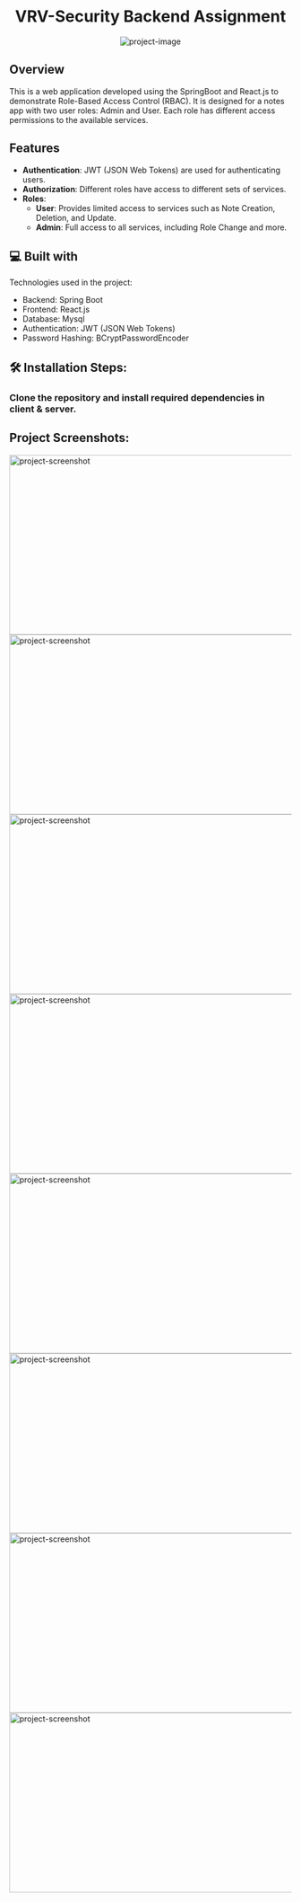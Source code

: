 <h1 align="center" id="title">VRV-Security Backend Assignment</h1>

<p align="center"><img src="https://socialify.git.ci/debu4natsu/vrv-security-backend-assignment/image?forks=1&amp;issues=1&amp;name=1&amp;owner=1&amp;pulls=1&amp;stargazers=1&amp;theme=Light" alt="project-image"></p>

<h2>Overview</h2>
<p> This is a web application developed using the SpringBoot and React.js to demonstrate Role-Based Access Control (RBAC). It is designed for a notes app with two user roles: Admin and User.
Each role has different access permissions to the available services.</p>

## Features

- **Authentication**: JWT (JSON Web Tokens) are used for authenticating users.
- **Authorization**: Different roles have access to different sets of services.
- **Roles**:
  - **User**: Provides limited access to services such as Note Creation, Deletion, and Update.
  - **Admin**: Full access to all services, including Role Change and more.


<h2>💻 Built with</h2>

Technologies used in the project:
*   Backend: Spring Boot
*   Frontend: React.js
*   Database: Mysql
*   Authentication: JWT (JSON Web Tokens)
*   Password Hashing: BCryptPasswordEncoder

<h2>🛠️ Installation Steps:</h2>

<h3> Clone the repository and install required dependencies in client & server.</h3>

<h2>Project Screenshots:</h2>

<img src="https://github.com/user-attachments/assets/89bcf0a9-8e67-4563-8bdb-b9d3d210f0a8" alt="project-screenshot" width="640" height="320/">

<img src="https://github.com/user-attachments/assets/3be56223-878c-4588-9056-f0811c39be46" alt="project-screenshot" width="640" height="320/">

<img src="https://github.com/user-attachments/assets/2934737e-1faa-46d6-8ce4-b36cfe029d15" alt="project-screenshot" width="640" height="320/">

<img src="https://github.com/user-attachments/assets/7bcd04b6-e064-4efb-a487-d3d4c68203c1" alt="project-screenshot" width="640" height="320/">

<img src="https://github.com/user-attachments/assets/a6b28603-eaa2-4c8e-89fc-cfa73f7ed07a" alt="project-screenshot" width="640" height="320/">

<img src="https://github.com/user-attachments/assets/e046b37a-693d-4c05-b491-a212c206f4a6" alt="project-screenshot" width="640" height="320/">

<img src="https://github.com/user-attachments/assets/83cc4a7e-fbf5-4b1f-8dfe-5e2b644ddf8b" alt="project-screenshot" width="640" height="320/">

<img src="https://github.com/user-attachments/assets/d52368f6-79fe-4879-8fa5-d94d9cdc8311" alt="project-screenshot" width="640" height="320/">
